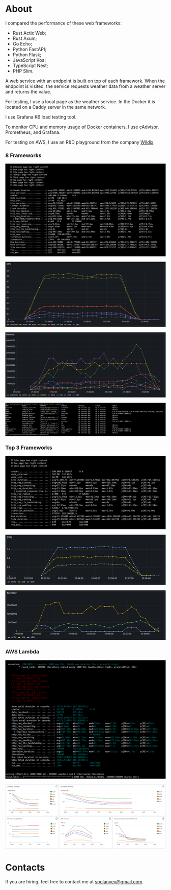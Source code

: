 # About

I compared the performance of these web frameworks:
* Rust Actix Web;
* Rust Axum;
* Go Echo;
* Python FastAPI;
* Python Flask;
* JavaScript Koa;
* TypeScript Nest;
* PHP Slim.

A web service with an endpoint is built on top of each framework. When the endpoint is visited, the service requests weather data from a weather server and returns the value.

For testing, I use a local page as the weather service. In the Docker it is located on a Caddy server in the same network.

I use Grafana K6 load testing tool.

To monitor CPU and memory usage of Docker containers, I use cAdvisor, Prometheus, and Grafana.

For testing on AWS, I use an R&D playground from the company [Wildix](https://www.wildix.com/).

### 8 Frameworks

![Response Time](https://github.com/spolanyev/performance-comparison/blob/main/k6-summary.png?raw=true)

![CPU Consumption](https://github.com/spolanyev/performance-comparison/blob/main/grafana-docker-cpu.png?raw=true)

![Memory Consumption](https://github.com/spolanyev/performance-comparison/blob/main/grafana-docker-memory.png?raw=true)

![Containers](https://github.com/spolanyev/performance-comparison/blob/main/containers.png?raw=true)

### Top 3 Frameworks

![Top 3 Response Time](https://github.com/spolanyev/performance-comparison/blob/main/k6-summary-top-3.png?raw=true)

![Top 3 CPU Consumption](https://github.com/spolanyev/performance-comparison/blob/main/grafana-docker-cpu-top-3.png?raw=true)

![Top 3 Memoru Consumption](https://github.com/spolanyev/performance-comparison/blob/main/grafana-docker-memory-top-3.png?raw=true)

### AWS Lambda

![Lambda 128 K6 Total Duration](https://github.com/spolanyev/performance-comparison/blob/main/k6-lambda-128mb-total-duration.png?raw=true)

![Lambda 128 CloudWatch Metrics](https://github.com/spolanyev/performance-comparison/blob/main/cloudwatch-lambda-128mb-total-duration.png?raw=true)

# Contacts

If you are hiring, feel free to contact me at [spolanyev@gmail.com](mailto:spolanyev@gmail.com?subject=Vacancy).
